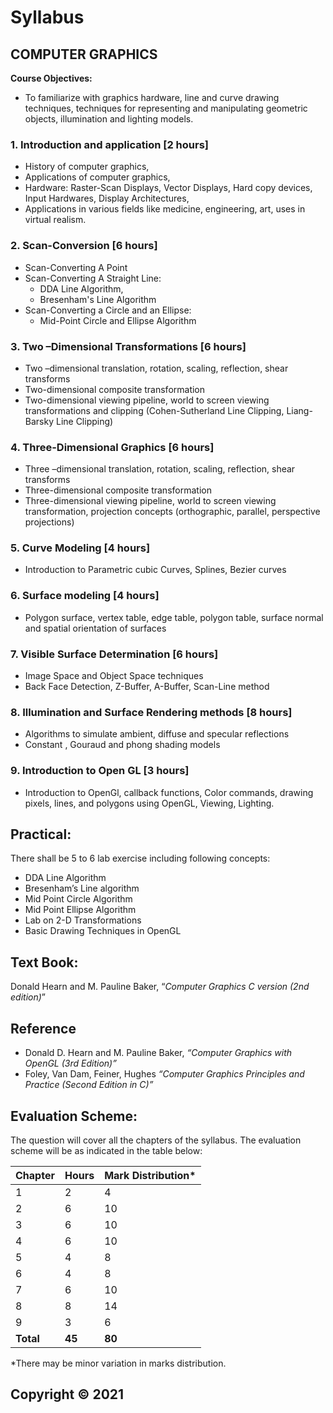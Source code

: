 # Syllabus

## **COMPUTER GRAPHICS**

**Course Objectives:**

* To familiarize with graphics hardware, line and curve drawing techniques, techniques for representing and manipulating geometric objects, illumination and lighting models.

### **1. Introduction and application [2 hours]**

* History of computer graphics, 
* Applications of computer graphics, 
* Hardware: Raster-Scan Displays, Vector Displays, Hard copy devices, Input Hardwares, Display Architectures, 
* Applications in various fields like medicine, engineering, art, uses in virtual realism.

### **2. Scan-Conversion [6 hours]**

* Scan-Converting A Point
* Scan-Converting A Straight Line: 
    * DDA Line Algorithm, 
    * Bresenham's Line Algorithm
* Scan-Converting a Circle and an Ellipse: 
    * Mid-Point Circle and Ellipse Algorithm

### **3. Two –Dimensional Transformations [6 hours]**

* Two –dimensional translation, rotation, scaling, reflection, shear transforms
* Two-dimensional composite transformation
* Two-dimensional viewing pipeline, world to screen viewing transformations and clipping (Cohen-Sutherland Line Clipping, Liang-Barsky Line Clipping)

### **4. Three-Dimensional Graphics [6 hours]**

* Three –dimensional translation, rotation, scaling, reflection, shear transforms
* Three-dimensional composite transformation
* Three-dimensional viewing pipeline, world to screen viewing transformation, projection concepts (orthographic, parallel, perspective projections) 

### **5. Curve Modeling [4 hours]**

* Introduction to Parametric cubic Curves, Splines, Bezier curves

### **6. Surface modeling [4 hours]**

* Polygon surface, vertex table, edge table, polygon table, surface normal and spatial orientation of surfaces

### **7. Visible Surface Determination [6 hours]**

* Image Space and Object Space techniques
* Back Face Detection, Z-Buffer, A-Buffer, Scan-Line method

### **8. Illumination and Surface Rendering methods [8 hours]**

* Algorithms to simulate ambient, diffuse and specular reflections
* Constant , Gouraud and phong shading models

### **9. Introduction to Open GL [3 hours]**

* Introduction to OpenGl, callback functions, Color commands, drawing pixels, lines, and polygons using OpenGL, Viewing, Lighting. 

## **Practical:**

There shall be 5 to 6 lab exercise including following concepts:

* DDA Line Algorithm
* Bresenham’s Line algorithm
* Mid Point Circle Algorithm
* Mid Point Ellipse Algorithm
* Lab on 2-D Transformations
* Basic Drawing Techniques in OpenGL

## **Text Book:**

Donald Hearn and M. Pauline Baker, “*Computer Graphics C version (2nd edition)*”

## **Reference**

* Donald D. Hearn and M. Pauline Baker, *“Computer Graphics with OpenGL (3rd Edition)”*
* Foley, Van Dam, Feiner, Hughes *“Computer Graphics Principles and Practice (Second Edition in C)”*

## **Evaluation Scheme:**

The question will cover all the chapters of the syllabus. The evaluation scheme will be as indicated in the table below:

| Chapter | Hours | Mark Distribution* |
|---|---|---|
| 1 | 2 | 4 |
| 2 | 6 | 10 |
| 3 | 6 | 10 |
| 4 | 6 | 10 |
| 5 | 4 | 8 |
| 6 | 4 | 8 |
| 7 | 6 | 10 |
| 8 | 8 | 14 |
| 9 | 3 | 6 |
| **Total** | **45** | **80** |

*There may be minor variation in marks distribution.

## **Copyright &copy; 2021** 

